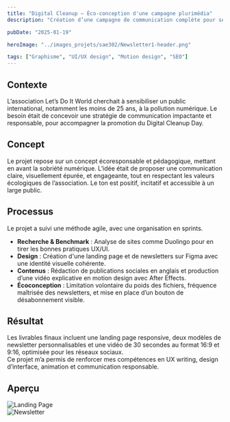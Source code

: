 ```yaml
---
title: "Digital Cleanup – Éco-conception d'une campagne plurimédia"
description: "Création d’une campagne de communication complète pour sensibiliser à la pollution numérique, avec un site web, une newsletter et une animation engageante."

pubDate: "2025-01-19"

heroImage: "../images_projets/sae302/Newsletter1-header.png"

tags: ["Graphisme", "UI/UX design", "Motion design", "SEO"]
---
```


## Contexte  
L’association Let’s Do It World cherchait à sensibiliser un public international, notamment les moins de 25 ans, à la pollution numérique. Le besoin était de concevoir une stratégie de communication impactante et responsable, pour accompagner la promotion du Digital Cleanup Day.

## Concept  
Le projet repose sur un concept écoresponsable et pédagogique, mettant en avant la sobriété numérique. L’idée était de proposer une communication claire, visuellement épurée, et engageante, tout en respectant les valeurs écologiques de l’association. Le ton est positif, incitatif et accessible à un large public.

## Processus  
Le projet a suivi une méthode agile, avec une organisation en sprints.  
- **Recherche & Benchmark** : Analyse de sites comme Duolingo pour en tirer les bonnes pratiques UX/UI.  
- **Design** : Création d'une landing page et de newsletters sur Figma avec une identité visuelle cohérente.  
- **Contenus** : Rédaction de publications sociales en anglais et production d’une vidéo explicative en motion design avec After Effects.  
- **Écoconception** : Limitation volontaire du poids des fichiers, fréquence maîtrisée des newsletters, et mise en place d’un bouton de désabonnement visible.

## Résultat  
Les livrables finaux incluent une landing page responsive, deux modèles de newsletter personnalisables et une vidéo de 30 secondes au format 16:9 et 9:16, optimisée pour les réseaux sociaux.  
Ce projet m’a permis de renforcer mes compétences en UX writing, design d’interface, animation et communication responsable.

## Aperçu  
![Landing Page](/images_projets/sae302/Landing_Page.png)  
![Newsletter](/images_projets/sae302/Newsletter1-header.png)